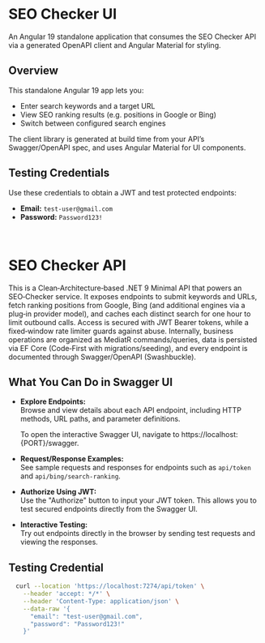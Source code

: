# SEO Checker UI

An Angular 19 standalone application that consumes the SEO Checker API via a generated OpenAPI client and Angular Material for styling.

## Overview

This standalone Angular 19 app lets you:

- Enter search keywords and a target URL  
- View SEO ranking results (e.g. positions in Google or Bing)  
- Switch between configured search engines  

The client library is generated at build time from your API’s Swagger/OpenAPI spec, and uses Angular Material for UI components.

## Testing Credentials

Use these credentials to obtain a JWT and test protected endpoints:

- **Email:** `test-user@gmail.com`  
- **Password:** `Password123!`

<br>

# SEO Checker API

This is a Clean‑Architecture‑based .NET 9 Minimal API that powers an SEO‑Checker service. It exposes endpoints to submit keywords and URLs, fetch ranking positions from Google, Bing (and additional engines via a plug‑in provider model), and caches each distinct search for one hour to limit outbound calls. Access is secured with JWT Bearer tokens, while a fixed‑window rate limiter guards against abuse. Internally, business operations are organized as MediatR commands/queries, data is persisted via EF Core (Code‑First with migrations/seeding), and every endpoint is documented through Swagger/OpenAPI (Swashbuckle).

## What You Can Do in Swagger UI
- **Explore Endpoints:**  
  Browse and view details about each API endpoint, including HTTP methods, URL paths, and parameter definitions.

  To open the interactive Swagger UI, navigate to https://localhost:{PORT}/swagger.

- **Request/Response Examples:**  
  See sample requests and responses for endpoints such as `api/token` and `api/bing/search-ranking`.

- **Authorize Using JWT:**  
  Use the "Authorize" button to input your JWT token. This allows you to test secured endpoints directly from the Swagger UI.

- **Interactive Testing:**  
  Try out endpoints directly in the browser by sending test requests and viewing the responses.

## Testing Credential
```bash
  curl --location 'https://localhost:7274/api/token' \
    --header 'accept: */*' \
    --header 'Content-Type: application/json' \
    --data-raw '{
      "email": "test-user@gmail.com",
      "password": "Password123!"
    }'
```